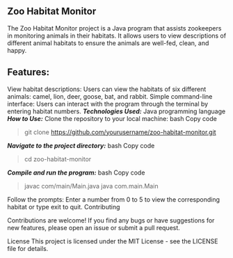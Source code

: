 ## Zoo Habitat Monitor
The Zoo Habitat Monitor project is a Java program that assists zookeepers in monitoring animals in their habitats. It allows users to view descriptions of different animal habitats to ensure the animals are well-fed, clean, and happy.

## Features:
View habitat descriptions: Users can view the habitats of six different animals: camel, lion, deer, goose, bat, and rabbit.
Simple command-line interface: Users can interact with the program through the terminal by entering habitat numbers.
***Technologies Used:***
Java programming language
***How to Use:***
Clone the repository to your local machine:
bash
Copy code
> git clone https://github.com/yourusername/zoo-habitat-monitor.git


***Navigate to the project directory:***
bash
Copy code
>cd zoo-habitat-monitor

***Compile and run the program:***
bash
Copy code
>javac com/main/Main.java
>java com.main.Main
>
Follow the prompts: Enter a number from 0 to 5 to view the corresponding habitat or type exit to quit.
Contributing

Contributions are welcome! If you find any bugs or have suggestions for new features, please open an issue or submit a pull request.

License
This project is licensed under the MIT License - see the LICENSE file for details.
